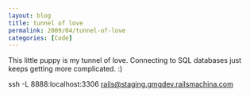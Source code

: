 ```yaml
---
layout: blog
title: tunnel of love
permalink: 2009/04/tunnel-of-love
categories: [Code]
---
```


<p>This little puppy is my tunnel of love. Connecting to SQL databases just keeps getting more complicated. :)</p>
<p>ssh -L 8888:localhost:3306 <a href="mailto:rails@staging.gmgdev.railsmachina.com">rails@staging.gmgdev.railsmachina.com</a></p>

